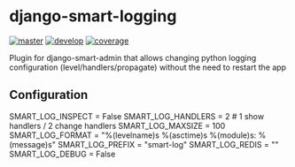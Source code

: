 django-smart-logging
====================

[![master](https://gitlab.com/os4d/django-logging-dbconfig/badges/master/pipeline.svg)](https://gitlab.com/os4d/django-logging-dbconfig/-/commits/master)
[![develop](https://gitlab.com/os4d/django-logging-dbconfig/badges/master/pipeline.svg)](https://gitlab.com/os4d/django-logging-dbconfig/-/commits/develop)
[![coverage](https://gitlab.com/os4d/django-logging-dbconfig/badges/develop/coverage.svg)](https://gitlab.com/os4d/django-logging-dbconfig/-/graphs/develop/charts)

Plugin for django-smart-admin that allows changing python logging configuration (level/handlers/propagate) without the need to restart the app

Configuration
-------------

SMART_LOG_INSPECT = False
SMART_LOG_HANDLERS = 2  # 1 show handlers / 2 change handlers 
SMART_LOG_MAXSIZE = 100
SMART_LOG_FORMAT = "%(levelname)s %(asctime)s %(module)s: %(message)s"
SMART_LOG_PREFIX = "smart-log"
SMART_LOG_REDIS = ""
SMART_LOG_DEBUG = False
